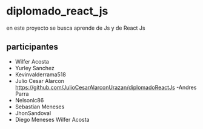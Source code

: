 # diplomado_react_js

en este proyecto se busca aprende de Js y de React Js 
## participantes
- Wilfer Acosta
- Yurley Sanchez
- Kevinvalderrama518
- Julio Cesar Alarcon https://github.com/JulioCesarAlarconUrazan/diplomadoReactJs
-Andres Parra
- Nelsonlc86
- Sebastian Meneses
- JhonSandoval
- Diego Meneses
Wilfer Acosta
